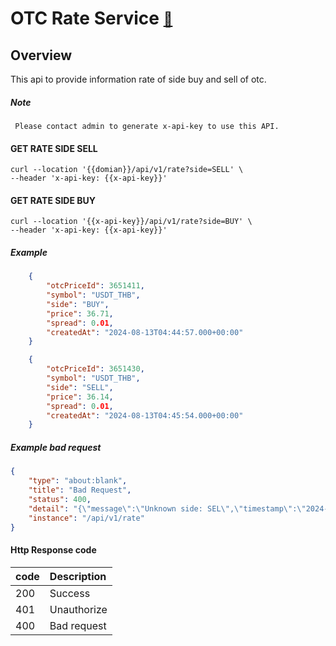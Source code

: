 # OTC Rate Service  <span style="font-size: 0.8em;">[🚀](../Readme.md#software-development-api-documents)</span>

## Overview
This api to provide information rate of side buy and sell of otc.

##### Note
```
 Please contact admin to generate x-api-key to use this API.
```

#### GET RATE SIDE SELL
```
curl --location '{{domian}}/api/v1/rate?side=SELL' \
--header 'x-api-key: {{x-api-key}}'
```

#### GET RATE SIDE BUY
```
curl --location '{{x-api-key}}/api/v1/rate?side=BUY' \
--header 'x-api-key: {{x-api-key}}'
```

##### Example
``` json
    {
        "otcPriceId": 3651411,
        "symbol": "USDT_THB",
        "side": "BUY",
        "price": 36.71,
        "spread": 0.01,
        "createdAt": "2024-08-13T04:44:57.000+00:00"
    }
```

``` json
    {
        "otcPriceId": 3651430,
        "symbol": "USDT_THB",
        "side": "SELL",
        "price": 36.14,
        "spread": 0.01,
        "createdAt": "2024-08-13T04:45:54.000+00:00"
    }
```

##### Example bad request
``` json
{
    "type": "about:blank",
    "title": "Bad Request",
    "status": 400,
    "detail": "{\"message\":\"Unknown side: SEL\",\"timestamp\":\"2024-08-13T13:53:41.99352743\"}",
    "instance": "/api/v1/rate"
}
```

#### Http Response code
| code | Description |
| :------ | :------- |
| 200   |   Success |
| 401 | Unauthorize |
| 400 | Bad request |